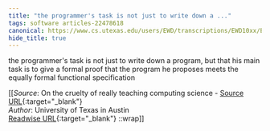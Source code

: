 ```yaml
---
title: "the programmer's task is not just to write down a ..."
tags: software articles-22478618
canonical: https://www.cs.utexas.edu/users/EWD/transcriptions/EWD10xx/EWD1036.html#
hide_title: true
---
```


the programmer's task is not just to write down a program, but that his main task is to give a formal proof that the program he proposes meets the equally formal functional specification


[[_Source_: On the cruelty of really teaching computing science - [Source URL](https://www.cs.utexas.edu/users/EWD/transcriptions/EWD10xx/EWD1036.html#){:target="_blank"}<br>
_Author_: University of Texas in Austin<br>
[Readwise URL](https://readwise.io/open/443738468){:target="_blank"}
::wrap]]